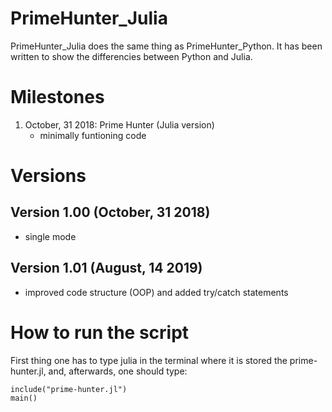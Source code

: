 # PrimeHunter_Julia
PrimeHunter_Julia does the same thing as PrimeHunter_Python. It has been written to show the differencies between Python and Julia.

# Milestones
1. October, 31 2018: Prime Hunter (Julia version)
   - minimally funtioning code

# Versions
## Version 1.00 (October, 31 2018)
- single mode
## Version 1.01 (August, 14 2019)
- improved code structure (OOP) and added try/catch statements

# How to run the script
First thing one has to type julia in the terminal where it is stored the prime-hunter.jl, and, afterwards, one should type:
```
include("prime-hunter.jl")
main()
```

